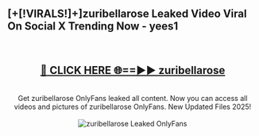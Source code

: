 <h2>[+[!VIRALS!]+]zuribellarose Leaked Video Viral On Social X Trending Now - yees1</h2>
<br>
<div align="center">
<h2><a href="https://libra.edu.pl?zuribellarose" rel="nofollow">🔴 CLICK HERE 🌐==►► zuribellarose</a></h2>
<br>
Get zuribellarose OnlyFans leaked all content. Now you can access all videos and pictures of zuribellarose OnlyFans. New Updated Files 2025!
<br>
<br>
<a href="https://libra.edu.pl?zuribellarose" rel="nofollow" data-target="animated-image.originalLink"><img src="https://i.ibb.co.com/WyWwxjT/player-gif2.gif" alt="zuribellarose Leaked OnlyFans" style="max-width: 100%; display: inline-block;" data-target="animated-image.originalImage"></a>
</div>
<br>
